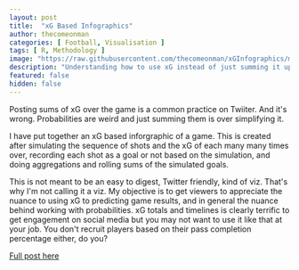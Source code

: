 ```yaml
---
layout: post
title:  "xG Based Infographics"
author: thecomeonman
categories: [ Football, Visualisation ]
tags: [ R, Methodology ]
image: "https://raw.githubusercontent.com/thecomeonman/xGInfographics/master/ManchesterCity_Leeds_14740.png"
description: "Understanding how to use xG instead of just summing it up"
featured: false
hidden: false
---
```


Posting sums of xG over the game is a common practice on Twiiter. And it's wrong. Probabilities are weird and just summing them is over simplifying it.

I have put together an xG based inforgraphic of a game. This is created after simulating the sequence of shots and the xG of each many many times over, recording each shot as a goal or not based on the simulation, and doing aggregations and rolling sums of the simulated goals.

This is not meant to be an easy to digest, Twitter friendly, kind of viz. That's why I'm not calling it a viz. My objective is to get viewers to appreciate the nuance to using xG to predicting game results, and in general the nuance behind working with probabilities. xG totals and timelines is clearly terrific to get engagement on social media but you may not want to use it like that at your job. You don't recruit players based on their pass completion percentage either, do you?

[Full post here](https://github.com/thecomeonman/xGInfographics)
